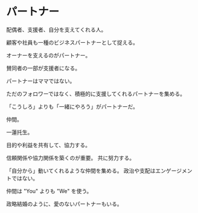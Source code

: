 # パートナー

配偶者、支援者、自分を支えてくれる人。

顧客や社員も一種のビジネスパートナーとして捉える。

オーナーを支えるのがパートナー。

賛同者の一部が支援者になる。

パートナーはママではない。

ただのフォロワーではなく、積極的に支援してくれるパートナーを集める。

「こうしろ」よりも「一緒にやろう」がパートナーだ。

仲間。

一蓮托生。

目的や利益を共有して、協力する。

信頼関係や協力関係を築くのが重要。
共に努力する。

「自分から」動いてくれるような仲間を集める。
政治や支配はエンゲージメントではない。

仲間は "You" よりも "We" を使う。

政略結婚のように、愛のないパートナーもいる。
